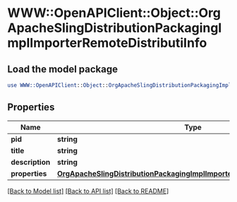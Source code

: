 # WWW::OpenAPIClient::Object::OrgApacheSlingDistributionPackagingImplImporterRemoteDistributiInfo

## Load the model package
```perl
use WWW::OpenAPIClient::Object::OrgApacheSlingDistributionPackagingImplImporterRemoteDistributiInfo;
```

## Properties
Name | Type | Description | Notes
------------ | ------------- | ------------- | -------------
**pid** | **string** |  | [optional] 
**title** | **string** |  | [optional] 
**description** | **string** |  | [optional] 
**properties** | [**OrgApacheSlingDistributionPackagingImplImporterRemoteDistributiProperties**](OrgApacheSlingDistributionPackagingImplImporterRemoteDistributiProperties.md) |  | [optional] 

[[Back to Model list]](../README.md#documentation-for-models) [[Back to API list]](../README.md#documentation-for-api-endpoints) [[Back to README]](../README.md)


